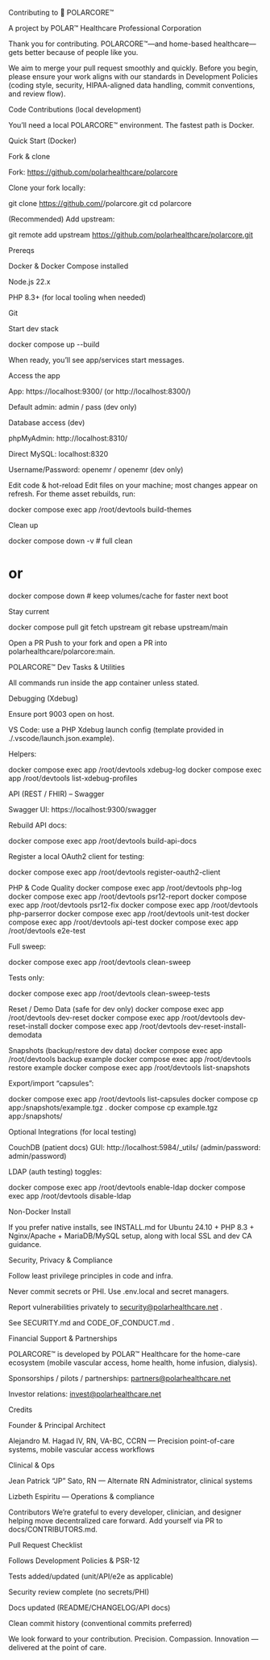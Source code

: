 Contributing to 🧊 POLARCORE™

A project by POLAR™ Healthcare Professional Corporation

Thank you for contributing. POLARCORE™—and home-based healthcare—gets better because of people like you.

We aim to merge your pull request smoothly and quickly. Before you begin, please ensure your work aligns with our standards in Development Policies
 (coding style, security, HIPAA-aligned data handling, commit conventions, and review flow).

Code Contributions (local development)

You’ll need a local POLARCORE™ environment. The fastest path is Docker.

Quick Start (Docker)

Fork & clone

Fork: https://github.com/polarhealthcare/polarcore

Clone your fork locally:

git clone https://github.com/<your-username>/polarcore.git
cd polarcore


(Recommended) Add upstream:

git remote add upstream https://github.com/polarhealthcare/polarcore.git


Prereqs

Docker & Docker Compose installed

Node.js 22.x

PHP 8.3+ (for local tooling when needed)

Git

Start dev stack

docker compose up --build


When ready, you’ll see app/services start messages.

Access the app

App: https://localhost:9300/ (or http://localhost:8300/)

Default admin: admin / pass (dev only)

Database access (dev)

phpMyAdmin: http://localhost:8310/

Direct MySQL: localhost:8320

Username/Password: openemr / openemr (dev only)

Edit code & hot-reload
Edit files on your machine; most changes appear on refresh.
For theme asset rebuilds, run:

docker compose exec app /root/devtools build-themes


Clean up

docker compose down -v      # full clean
# or
docker compose down         # keep volumes/cache for faster next boot


Stay current

docker compose pull
git fetch upstream
git rebase upstream/main


Open a PR
Push to your fork and open a PR into polarhealthcare/polarcore:main.

POLARCORE™ Dev Tasks & Utilities

All commands run inside the app container unless stated.

Debugging (Xdebug)

Ensure port 9003 open on host.

VS Code: use a PHP Xdebug launch config (template provided in ./.vscode/launch.json.example).

Helpers:

docker compose exec app /root/devtools xdebug-log
docker compose exec app /root/devtools list-xdebug-profiles

API (REST / FHIR) – Swagger

Swagger UI: https://localhost:9300/swagger

Rebuild API docs:

docker compose exec app /root/devtools build-api-docs


Register a local OAuth2 client for testing:

docker compose exec app /root/devtools register-oauth2-client

PHP & Code Quality
docker compose exec app /root/devtools php-log
docker compose exec app /root/devtools psr12-report
docker compose exec app /root/devtools psr12-fix
docker compose exec app /root/devtools php-parserror
docker compose exec app /root/devtools unit-test
docker compose exec app /root/devtools api-test
docker compose exec app /root/devtools e2e-test


Full sweep:

docker compose exec app /root/devtools clean-sweep


Tests only:

docker compose exec app /root/devtools clean-sweep-tests

Reset / Demo Data (safe for dev only)
docker compose exec app /root/devtools dev-reset
docker compose exec app /root/devtools dev-reset-install
docker compose exec app /root/devtools dev-reset-install-demodata

Snapshots (backup/restore dev data)
docker compose exec app /root/devtools backup example
docker compose exec app /root/devtools restore example
docker compose exec app /root/devtools list-snapshots


Export/import “capsules”:

docker compose exec app /root/devtools list-capsules
docker compose cp app:/snapshots/example.tgz .
docker compose cp example.tgz app:/snapshots/

Optional Integrations (for local testing)

CouchDB (patient docs) GUI: http://localhost:5984/_utils/ (admin/password: admin/password)

LDAP (auth testing) toggles:

docker compose exec app /root/devtools enable-ldap
docker compose exec app /root/devtools disable-ldap

Non-Docker Install

If you prefer native installs, see INSTALL.md
 for Ubuntu 24.10 + PHP 8.3 + Nginx/Apache + MariaDB/MySQL setup, along with local SSL and dev CA guidance.

Security, Privacy & Compliance

Follow least privilege principles in code and infra.

Never commit secrets or PHI. Use .env.local and secret managers.

Report vulnerabilities privately to security@polarhealthcare.net
.

See SECURITY.md
 and CODE_OF_CONDUCT.md
.

Financial Support & Partnerships

POLARCORE™ is developed by POLAR™ Healthcare for the home-care ecosystem (mobile vascular access, home health, home infusion, dialysis).

Sponsorships / pilots / partnerships: partners@polarhealthcare.net

Investor relations: invest@polarhealthcare.net

Credits

Founder & Principal Architect

Alejandro M. Hagad IV, RN, VA-BC, CCRN — Precision point-of-care systems, mobile vascular access workflows

Clinical & Ops

Jean Patrick “JP” Sato, RN — Alternate RN Administrator, clinical systems

Lizbeth Espiritu — Operations & compliance

Contributors
We’re grateful to every developer, clinician, and designer helping move decentralized care forward. Add yourself via PR to docs/CONTRIBUTORS.md.

Pull Request Checklist

 Follows Development Policies & PSR-12

 Tests added/updated (unit/API/e2e as applicable)

 Security review complete (no secrets/PHI)

 Docs updated (README/CHANGELOG/API docs)

 Clean commit history (conventional commits preferred)

We look forward to your contribution.
Precision. Compassion. Innovation — delivered at the point of care.
